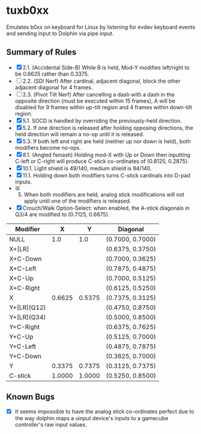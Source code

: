 # tuxb0xx

Emulates b0xx on keyboard for Linux by listening for evdev keyboard events and
sending input to Dolphin via pipe input.

## Summary of Rules

- [x] 2.1. (Accidental Side-B) While B is held, Mod-Y modifies left/right to be
  0.6625 rather than 0.3375.
- [ ] 2.2. (SDI Nerf) After cardinal, adjacent diagonal, block the other adjacent diagonal for 4
  frames.
- [ ] 2.3. (Pivot Tilt Nerf) After cancelling a dash with a dash in the opposite direction (must be
  executed within 15 frames), A will be disabled for 9 frames within up-tilt
  region and 4 frames within down-tilt region.
- [x] 5.1. SOCD is handled by overriding the previously-held direction.
- [x] 5.2. If one direction is released after holding opposing directions, the held
  direction will remain a no-op until it is released.
- [x] 5.3. If both left and right are held (neither up nor down is held), both
modifiers become no-ops.
- [x] 8.1. (Angled fsmash) Holding mod-X with Up or Down then inputting C-left or C-right will produce
   C-stick co-ordinates of (0.8125, 0.2875).
- [x] 10.1. Light shield is 49/140, medium shield is 94/140.
- [x] 11.1. Holding down both modifiers turns C-stick cardinals into D-pad inputs.
- [x] 5. When both modifiers are held, analog stick modifications will not apply until
   one of the modifiers is released.
- [x] Crouch/Walk Option-Select: when enabled, the A-stick diagonals in Q3/4 are modified to
      (0.7125, 0.6875).

|Modifier   |X     |Y     |Diagonal        |
|---|---|---|---|
|NULL         |1.0   |1.0   |(0.7000, 0.7000)|
|X+\[LR\]     |      |      |(0.6375, 0.3750)|
|X+C-Down     |      |      |(0.7000, 0.3625)|
|X+C-Left     |      |      |(0.7875, 0.4875)|
|X+C-Up       |      |      |(0.7000, 0.5125)|
|X+C-Right    |      |      |(0.6125, 0.5250)|
|X            |0.6625|0.5375|(0.7375, 0.3125)|
|Y+\[LR\](Q12)|      |      |(0.4750, 0.8750)|
|Y+\[LR\](Q34)|      |      |(0.5000, 0.8500)|
|Y+C-Right    |      |      |(0.6375, 0.7625)|
|Y+C-Up       |      |      |(0.5125, 0.7000)|
|Y+C-Left     |      |      |(0.4875, 0.7875)|
|Y+C-Down     |      |      |(0.3625, 0.7000)|
|Y            |0.3375|0.7375|(0.3125, 0.7375)|
|C-stick      |1.0000|1.0000|(0.5250, 0.8500)|

## Known Bugs

- [x] It seems impossible to have the analog stick co-ordinates perfect due to the way dolphin maps
  a uinput device's inputs to a gamecube controller's raw input values.
